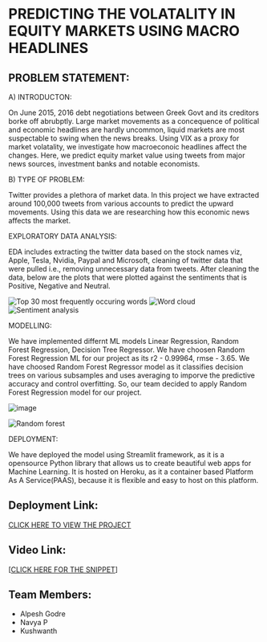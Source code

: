 # PREDICTING THE VOLATALITY IN EQUITY MARKETS USING MACRO HEADLINES

## PROBLEM STATEMENT:

A) INTRODUCTON:
				
On June 2015, 2016 debt negotiations between Greek Govt and its creditors borke off abrubptly. Large market movements as a concequence of political and economic headlines are hardly uncommon, liquid markets are most suspectable to swing when the news breaks. Using VIX as a proxy for market volatality, we investigate how macroeconoic headlines affect the changes. Here, we predict equity market value using tweets from major news sources, investment banks and notable economists.

B) TYPE OF PROBLEM:
				
Twitter provides a plethora of market data. In this project we have extracted around 100,000 tweets from various accounts to predict the upward movements. Using this data we are researching how this economic news affects the market.
				
EXPLORATORY DATA ANALYSIS:
				
EDA includes extracting the twitter data based on the stock names viz, Apple, Tesla, Nvidia, Paypal and Microsoft, cleaning of twitter data that were pulled i.e., removing unnecessary data from tweets. After cleaning the data, below are the plots that were plotted against the sentiments that is Positive, Negative and Neutral. 
				
![Top 30 most frequently occuring words](https://user-images.githubusercontent.com/72445337/137369455-7672b8e9-d683-4dc8-adfa-3913515f631b.PNG)
![Word cloud](https://user-images.githubusercontent.com/72445337/137369669-bed2eedd-5ddf-4c65-9551-201fcf682803.PNG)
![Sentiment analysis](https://user-images.githubusercontent.com/72445337/137369836-4ea7a934-6a82-4622-a0e7-1911c713f33d.PNG)

MODELLING:
		
We have implemented differnt ML models Linear Regression, Random Forest Regression, Decision Tree Regressor. We have choosen Random Forest Regression ML for our project as its r2 - 0.99964, rmse - 3.65. We have choosed Random Forest Regressor model as it classifies decision trees on various subsamples and uses averaging to imporve the predictive accuracy and control overfitting. So, our team decided to apply Random Forest Regression model for our project.

![image](https://user-images.githubusercontent.com/72445337/137461604-d6677dd1-4558-406a-bdbe-a553dff5693f.png)


![Random forest](https://user-images.githubusercontent.com/72445337/137447629-2b704484-f7d5-4c21-aadf-2f5d1b1791fd.png)


DEPLOYMENT:
	
We have deployed the model using Streamlit framework, as it is a opensource Python library that allows us to create beautiful web apps for Machine Learning. It is hosted on Heroku, as it a container based Platform As A Service(PAAS), because it is flexible and easy to host on this platform.


## Deployment Link: 

[CLICK HERE TO VIEW THE PROJECT](https://predictionsvola.herokuapp.com/)


## Video Link:


[[CLICK HERE FOR THE SNIPPET](https://user-images.githubusercontent.com/72445337/137453711-fb641f73-a7df-4b11-a619-f300751d9bb6.mp4)]

## Team Members:

- Alpesh Godre
- Navya P
- Kushwanth








				
